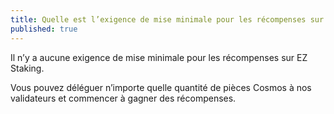 ```yaml
---
title: Quelle est l’exigence de mise minimale pour les récompenses sur EZ Staking ?
published: true
---
```


Il n’y a aucune exigence de mise minimale pour les récompenses sur EZ Staking.

Vous pouvez déléguer n’importe quelle quantité de pièces Cosmos à nos validateurs et commencer à gagner des récompenses.
